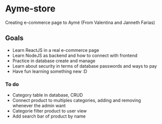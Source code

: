 # Ayme-store
Creating e-commerce page to Aymé (From Valentina and Janneth Farias)

## Goals
* Learn ReactJS in a real e-commerce page
* Learn NodeJS as backend and how to connect with frontend
* Practice in database create and manage
* Learn about security in terms of database passwords and ways to pay
* Have fun learning something new :D

### To do
* Category table in database, CRUD
* Connect product to multiples categories, adding and removing whenever the admin want
* Categorie filter product to user view
* Add search bar of product by name
